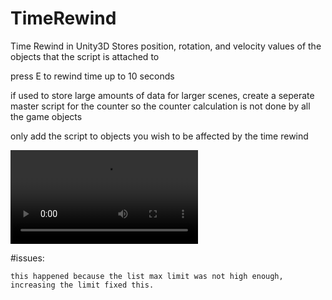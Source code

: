 # TimeRewind

Time Rewind in Unity3D
Stores position, rotation, and velocity values of the objects that the script is attached to

press E to rewind time up to 10 seconds 


if used to store large amounts of data for larger scenes, create a seperate master script for the counter
so the counter calculation is not done by all the game objects

only add the script to objects you wish to be affected by the time rewind

![Player example](https://github.com/nathantaylor50/TimeRewind/blob/master/2016-04-01_14-31-22.webm)

#issues:
~~~objects skips when rewinding after collision, further testing is needed.~~~~
this happened because the list max limit was not high enough, increasing the limit fixed this.
